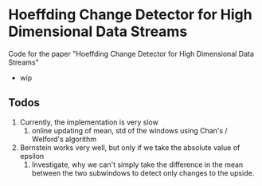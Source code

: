 # Hoeffding Change Detector for High Dimensional Data Streams 

Code for the paper "Hoeffding Change Detector for High Dimensional Data Streams"
- wip


## Todos

1. Currently, the implementation is very slow
   1. online updating of mean, std of the windows using Chan's / Welford's algorithm
2. Bernstein works very well, but only if we take the absolute value of epsilon
   1. Investigate, why we can't simply take the difference in the mean between the two subwindows to detect only changes to the upside.
